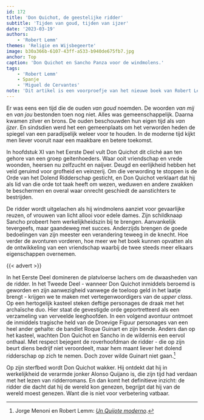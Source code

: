 ```yaml
---
id: 172
title: 'Don Quichot, de geestelijke ridder'
subtitle: 'Tijden van goud, tijden van ijzer'
date: '2023-03-19'
authors:
    - 'Robert Lemm'
themes: 'Religie en Wijsbegeerte'
image: b30a366b-6107-43ff-a533-b940de675fb7.jpg
anchor: Top
caption: 'Don Quichot en Sancho Panza voor de windmolens.'
tags:
    - 'Robert Lemm'
    - Spanje
    - 'Miguel de Cervantes'
note: 'Dit artikel is een voorproefje van het nieuwe boek van Robert Lemm, getiteld *[Desengaño: De wereld is niet voor verbetering vatbaar](https://deblauwetijger.com/product/pre-order-robert-lemm-desengano/)*.'
---
```


Er was eens een tijd die de ouden _van goud_ noemden. De woorden _van mij_ en _van jou_ bestonden toen nog niet. Alles was gemeenschappelijk. Daarna kwamen zilver en brons. De ouden beschouwden hun eigen tijd als _van ijzer_. En sindsdien werd het een gemeenplaats om het verworden heden de spiegel van een paradijselijk weleer voor te houden. In de moderne tijd kijkt men liever vooruit naar een maakbare en betere toekomst.

In hoofdstuk XI van het Eerste Deel vult Don Quichot dit cliché aan ten gehore van een groep geitenhoeders. Waar ooit vriendschap en vrede woonden, heersen nu zelfzucht en naijver. Deugd en eerlijkheid hebben het veld geruimd voor grofheid  en veinzerij. Om die verwording te stoppen is de Orde van het Dolend Ridderschap gesticht, en Don Quichot verklaart dat hij als lid van die orde tot taak heeft om wezen, weduwen en andere zwakken te beschermen en overal waar onrecht geschiedt de aanstichters te bestrijden.

De ridder wordt uitgelachen als hij windmolens aanziet voor gevaarlijke reuzen, of vrouwen van licht allooi voor edele dames. Zijn schildknaap Sancho probeert hem werkelijkheidszin bij te brengen. Aanvankelijk tevergeefs, maar gaandeweg met succes. Anderzijds brengen de goede bedoelingen van zijn meester een verandering teweeg in de knecht. Hoe verder de avonturen vorderen, hoe meer we het boek kunnen opvatten als de ontwikkeling van een vriendschap waarbij de twee steeds meer elkaars eigenschappen overnemen. 

{{< advert >}}

In het Eerste Deel domineren de platvloerse lachers om de dwaasheden van de ridder. In het Tweede Deel  - wanneer Don Quichot inmiddels beroemd is geworden en zijn aanwezigheid vanwege de toeloop geld in het laatje brengt -  krijgen we te maken met vertegenwoordigers van de _upper class_.  Op een hertogelijk kasteel steken deftige personages de draak met het archaïsche duo.  Hier staat de gevestigde orde geportretteerd als een verzameling van verveelde leeghoofden. In een  volgend avontuur ontmoet de inmiddels tragische held van de Droevige Figuur personages van een heel ander gehalte: de bandiet Roque Guinart en zijn bende. Anders dan op het kasteel, wachten Don Quichot en Sancho in de wildernis een eervol onthaal. Met respect bejegent de roverhoofdman de ridder -  die op zijn beurt diens bedrijf niet veroordeelt, maar hem maant liever het dolend ridderschap op zich te nemen. Doch zover wilde Guinart niet gaan.[^1]

Op zijn sterfbed wordt Don Quichot wakker. Hij ontdekt dat hij in werkelijkheid de verarmde jonker Alonso Quijano is, die zijn tijd had verdaan met het lezen van ridderromans. En dan komt het definitieve inzicht:  de ridder die dacht dat hij de wereld kon genezen, begrijpt dat hij van de wereld moest genezen.  Want die is niet voor verbetering vatbaar.

[^1]: Jorge Menoni en Robert Lemm: *[Un Quijote moderno](https://www.youtube.com/watch?v=s-ugqDnEEV8)*.
